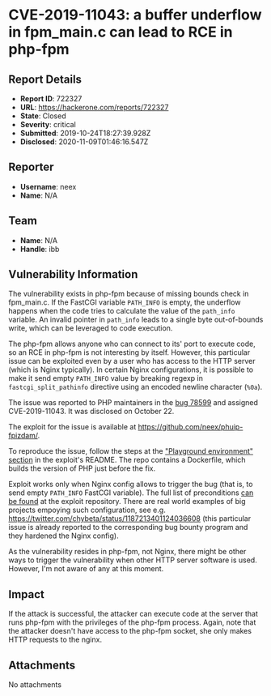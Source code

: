 # CVE-2019-11043: a buffer underflow in fpm_main.c can lead to RCE in php-fpm

## Report Details
- **Report ID**: 722327
- **URL**: https://hackerone.com/reports/722327
- **State**: Closed
- **Severity**: critical
- **Submitted**: 2019-10-24T18:27:39.928Z
- **Disclosed**: 2020-11-09T01:46:16.547Z

## Reporter
- **Username**: neex
- **Name**: N/A

## Team
- **Name**: N/A
- **Handle**: ibb

## Vulnerability Information
The vulnerability exists in php-fpm because of missing bounds check in fpm_main.c. If the FastCGI variable `PATH_INFO` is empty, the underflow happens when the code tries to calculate the value of the `path_info` variable. An invalid pointer in `path_info` leads to a single byte out-of-bounds write, which can be leveraged to code execution.

The php-fpm allows anyone who can connect to its' port to execute code, so an RCE in php-fpm is not interesting by itself. However, this particular issue can be exploited even by a user who has access to the HTTP server (which is Nginx typically). In certain Nginx configurations, it is possible to make it send empty `PATH_INFO` value by breaking regexp in `fastcgi_split_pathinfo` directive using an encoded newline character (`%0a`).   

The issue was reported to PHP maintainers in the [bug 78599](https://bugs.php.net/bug.php?id=78599) and assigned CVE-2019-11043. It was disclosed on October 22.

The exploit for the issue is available at https://github.com/neex/phuip-fpizdam/.

To reproduce the issue, follow the steps at the ["Playground environment" section](https://github.com/neex/phuip-fpizdam/#playground-environment) in the exploit's README. The repo contains a Dockerfile, which builds the version of PHP just before the fix.

Exploit works only when Nginx config allows to trigger the bug (that is, to send empty `PATH_INFO` FastCGI variable). The full list of preconditions [can be found](https://github.com/neex/phuip-fpizdam/#the-full-list-of-preconditions) at the exploit repository. There are real world examples of big projects empoying such configuration, see e.g. https://twitter.com/chybeta/status/1187213401124036608 (this particular issue is already reported to the corresponding bug bounty program and they hardened the Nginx config).

As the vulnerability resides in php-fpm, not Nginx, there might be other ways to trigger the vulnerability when other HTTP server software is used. However, I'm not aware of any at this moment.

## Impact

If the attack is successful, the attacker can execute code at the server that runs php-fpm with the privileges of the php-fpm process. Again, note that the attacker doesn't have access to the php-fpm socket, she only makes HTTP requests to the nginx.

## Attachments
No attachments
